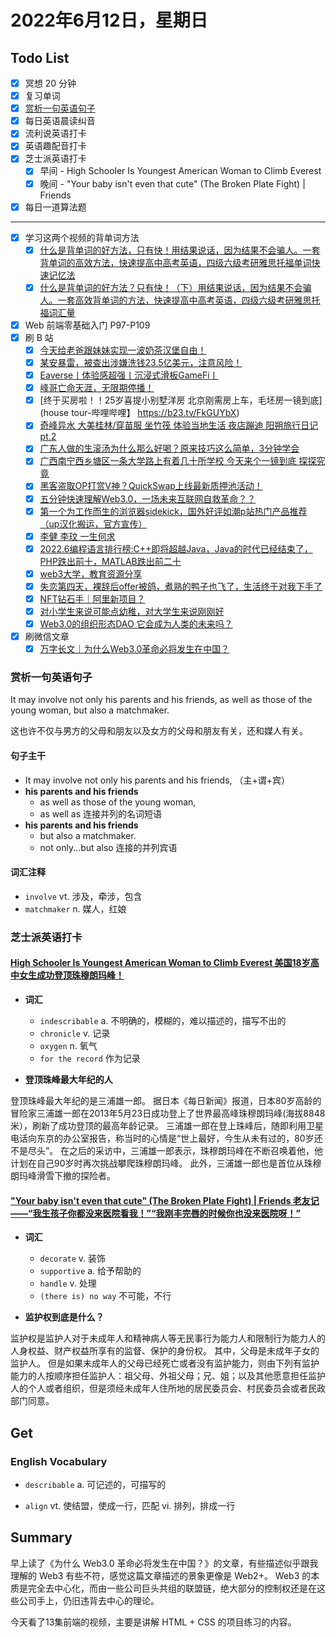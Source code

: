 # 2022年6月12日，星期日

## Todo List

- [x] 冥想 20 分钟
- [x] 复习单词
- [x] [赏析一句英语句子](#赏析一句英语句子)
- [x] 每日英语晨读纠音
- [x] 流利说英语打卡
- [x] 英语趣配音打卡
- [x] 芝士派英语打卡
  - [x] 早间 - High Schooler Is Youngest American Woman to Climb Everest
  - [x] 晚间 - "Your baby isn't even that cute" (The Broken Plate Fight) | Friends
- [x] 每日一道算法题
--------
  - [x] 学习这两个视频的背单词方法
    - [x] [什么是背单词的好方法，只有快！用结果说话，因为结果不会骗人。一套背单词的高效方法，快速提高中高考英语，四级六级考研雅思托福单词快速记忆法](https://b23.tv/3q0j7ON)
    - [x] [什么是背单词的好方法？只有快！（下）用结果说话，因为结果不会骗人。一套高效背单词的方法，快速提高中高考英语，四级六级考研雅思托福词汇量](https://b23.tv/nd8XRqj)
- [x] Web 前端零基础入门 P97-P109
- [x] 刷 B 站
  - [x] [今天给老爸跟妹妹实现一波奶茶汉堡自由！](https://b23.tv/Tp6ErQx)
  - [x] [某安暴雷，被查出涉嫌洗钱23.5亿美元，注意风险！](https://b23.tv/XfgGJLz)
  - [x] [Eaverse丨体验感超强丨沉浸式滑板GameFi丨](https://b23.tv/MFCQtA6)
  - [x] [峰哥亡命天涯，无限期停播！](https://b23.tv/7HKS466)
  - [x] [终于买房啦！！25岁喜提小别墅洋房 北京刚需房上车，毛坯房一镜到底](house tour-哔哩哔哩】 https://b23.tv/FkGUYbX)
  - [x] [奇峰异水 大美桂林/穿苗服 坐竹筏 体验当地生活 夜店蹦迪 阳朔旅行日记 pt.2](https://b23.tv/RX9XKUq)
  - [x] [广东人做的生滚汤为什么那么好喝？原来技巧这么简单，3分钟学会](https://b23.tv/6RQSqr1)
  - [x] [广西南宁西乡塘区一条大学路上有着几十所学校 今天来个一镜到底 探探究竟](https://b23.tv/OOjbYAX)
  - [x] [黑客盗取OP打赏V神？QuickSwap上线最新质押池活动！](https://b23.tv/NG5iiK9)
  - [x] [五分钟快速理解Web3.0，一场未来互联网自救革命？？](https://b23.tv/P22vsz0)
  - [x] [第一个为工作而生的浏览器sidekick，国外好评如潮p站热门产品推荐（up汉化搬运，官方宣传）](https://b23.tv/dL4JqUE)
  - [x] [李健 李玟 一生何求](https://b23.tv/4Zs81BN)
  - [x] [2022.6编程语言排行榜:C++即将超越Java，Java的时代已经结束了，PHP跌出前十，MATLAB跌出前二十](https://b23.tv/6P5Jr8k)
  - [x] [web3大学，教育资源分享](https://b23.tv/nwWsUaH)
  - [x] [失恋第四天，裸辞后offer被鸽，煮熟的鸭子也飞了，生活终于对我下手了](https://b23.tv/LYDnNTK)
  - [x] [NFT钻石手｜阿里新项目？](https://b23.tv/LYflAOx)
  - [x] [对小学生来说可能点幼稚，对大学生来说刚刚好](https://b23.tv/u2LBGOI)
  - [x] [Web3.0的组织形态DAO 它会成为人类的未来吗？](https://b23.tv/ZIbVyhD)
- [x] 刷微信文章
  - [x] [万字长文｜为什么Web3.0革命必将发生在中国？](https://mp.weixin.qq.com/s/AWauTe0XgWrQLaTOrmAKBg)

### 赏析一句英语句子

It may involve not only his parents and his friends, as well as those of the young woman, but also a matchmaker.

这也许不仅与男方的父母和朋友以及女方的父母和朋友有关，还和媒人有关。

#### 句子主干

- It may involve not only his parents and his friends, （主+谓+宾）
- **his parents and his friends**
  - as well as those of the young woman,
  - as well as 连接并列的名词短语
- **his parents and his friends**
  - but also a matchmaker.
  - not only...but also 连接的并列宾语

#### 词汇注释

- `involve` vt. 涉及，牵涉，包含
- `matchmaker` n. 媒人，红娘

### 芝士派英语打卡

#### [High Schooler Is Youngest American Woman to Climb Everest 美国18岁高中女生成功登顶珠穆朗玛峰！](https://reading.baicizhan.com/h5/listen-movie.html?id=733&wxapp=mint_danni_ear#/home)

- **词汇**

  - `indescribable` a. 不明确的，模糊的，难以描述的，描写不出的
  - `chronicle` v. 记录
  - `oxygen` n. 氧气
  - `for the record` 作为记录

- **登顶珠峰最大年纪的人**

登顶珠峰最大年纪的是三浦雄一郎。
据日本《每日新闻》报道，日本80岁高龄的冒险家三浦雄一郎在2013年5月23日成功登上了世界最高峰珠穆朗玛峰(海拔8848米），刷新了成功登顶的最高年龄记录。
三浦雄一郎在登上珠峰后，随即利用卫星电话向东京的办公室报告，称当时的心情是“世上最好，今生从未有过的，80岁还不是尽头”。
在之后的采访中，三浦雄一郎表示，珠穆朗玛峰在不断召唤着他，他计划在自己90岁时再次挑战攀爬珠穆朗玛峰。
此外，三浦雄一郎也是首位从珠穆朗玛峰滑雪下撤的探险者。

#### ["Your baby isn't even that cute" (The Broken Plate Fight) | Friends 老友记——“我生孩子你都没来医院看我！”“我刚丰完唇的时候你也没来医院呀！”](http://reading.baicizhan.com/h5/listen-movie.html?id=734&wxapp=mint_danni_ear#/home)

- **词汇**

  - `decorate` v. 装饰
  - `supportive` a. 给予帮助的
  - `handle` v. 处理
  - `(there is) no way` 不可能，不行

- **监护权到底是什么？**

监护权是监护人对于未成年人和精神病人等无民事行为能力人和限制行为能力人的人身权益、财产权益所享有的监督、保护的身份权。
其中，父母是未成年子女的监护人。
但是如果末成年人的父母已经死亡或者没有监护能力，则由下列有监护能力的人按顺序担任监护人：祖父母、外祖父母；兄、姐；以及其他愿意担任监护人的个人或者组织，但是须经未成年人住所地的居民委员会、村民委员会或者民政部门同意。

## Get

### English Vocabulary

- `describable` a. 可记述的，可描写的

- `align` vt. 使结盟，使成一行，匹配 vi. 排列，排成一行

## Summary

早上读了《为什么 Web3.0 革命必将发生在中国？》的文章，有些描述似乎跟我理解的 Web3 有些不符，感觉这篇文章描述的景象更像是 Web2+。
Web3 的本质是完全去中心化，而由一些公司巨头共组的联盟链，绝大部分的控制权还是在这些公司手上，仍旧违背去中心的理论。

今天看了13集前端的视频，主要是讲解 HTML + CSS 的项目练习的内容。
